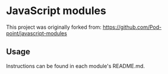 # JavaScript modules

This project was originally forked from: https://github.com/Pod-point/javascript-modules

## Usage

Instructions can be found in each module's README.md.

